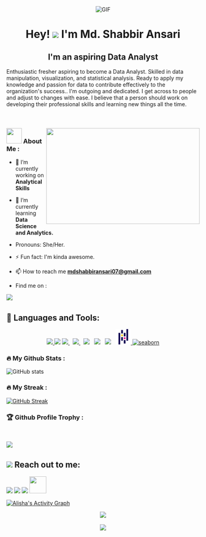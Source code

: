 <!--STARING LOGO-->

<p align="center">
 <img  alt="GIF" src="![image](https://github.com/shabbir2931/shabbir2931/assets/143161219/2dd1be9e-5ac2-4fbf-9d30-977d33f7deca)
" height="320" width="500px" />
 </p>

<!--MIDDLE HAND GIF AND NAME-->

<h1 align="center"> Hey!   <img src="https://media.giphy.com/media/hvRJCLFzcasrR4ia7z/giphy.gif" width="30px"/>
 I'm Md. Shabbir Ansari</h1>

<h2 align="center">I'm an aspiring Data Analyst</h2>


<!--ABOUT SECTION-->


<div>


 Enthusiastic fresher aspiring to become a Data Analyst. Skilled in data manipulation, visualization, and statistical analysis. Ready to apply my knowledge and passion for data to contribute effectively to the organization's success.. I'm outgoing and dedicated. I get across to people and adjust to changes with ease. I believe that a person should work on developing their professional skills and learning new things all the time.
</div>
<br>

<!--ABOUT ME AND HIS SIDE GIF-->


<div>
<img align="right"src="https://media2.giphy.com/media/L1R1tvI9svkIWwpVYr/giphy.gif?cid=790b7611ae0247a7fc36605155a13d7416e5c1ab29b18170&rid=giphy.gif&ct=g" width="400px" height="250px">

### <img src="https://c.tenor.com/p2Fs2DoSLWYAAAAC/hello-cute.gif" width="40px" height="40px"> About Me  :


- 🔭 I’m currently working on **Analytical Skills**
  
- 🌱  I’m currently learning **Data Science and Analytics.**

 -  Pronouns: She/Her.
<!---  💬 Ask me about *Python,Excel,*-->
- ⚡ Fun fact: I'm kinda awesome.
  
- 📫 How to reach me **mdshabbiransari07@gmail.com**

- Find me on : 


</div>

<!--FIND ME SECTION-->

<div>

<p align="left">

<a href ="https://www.linkedin.com/in/shabbir-a-3807a6179/"/><img src="https://img.icons8.com/fluent/48/000000/linkedin.png"/></a>

</p>
</div>


<!--LANGUAGE SECTION-->


## 🧰 Languages and Tools:
<p align="center">  
    <a href="https://www.python.org" target="_blank"> <img src="https://img.icons8.com/color/48/000000/python.png"/> </a> 
    <a href="https://www.tableau.com/" target="_blank"> <img src="https://img.icons8.com/color/48/000000/tableau-software.png"/></a> 
    <a style="padding-right:8px;" href="https://www.mysql.com/" target="_blank"> <img src="https://img.icons8.com/fluent/50/000000/mysql-logo.png"/> </a>
    <a style="padding-right:8px;" href="https://www.microsoft.com/en-in/microsoft-365/excel" target="_blank"><img src="https://img.icons8.com/fluency/48/000000/microsoft-excel-2019.png"/> </a>
    <a style="padding-right:8px;" href="https://www.microsoft.com/en-us/microsoft-365/powerpoint" target="_blank"> <img src="https://img.icons8.com/color/48/000000/microsoft-powerpoint-2019--v1.png"/></a>
    <a style="padding-right:8px;" href="https://www.microsoft.com/en-us/microsoft-365/word" target="_blank"> <img src="https://img.icons8.com/ios-filled/50/000000/ms-word.png"/></a>
    <a style="padding-right:8px;" href="https://www.microsoft.com/en-in/sql-server/sql-server-downloads" target="_blank"> <img src="https://img.icons8.com/color/48/000000/microsoft-sql-server.png"/></a>
    <a href="https://pandas.pydata.org/" target="_blank" rel="noreferrer"> <img src="https://raw.githubusercontent.com/devicons/devicon/2ae2a900d2f041da66e950e4d48052658d850630/icons/pandas/pandas-original.svg" alt="pandas" width="40" height="40"/> </a> 
    <a href="https://seaborn.pydata.org/" target="_blank" rel="noreferrer"> <img src="https://seaborn.pydata.org/_images/logo-mark-lightbg.svg" alt="seaborn" width="40" height="40"/> </a>

</p>
 

 
 <!--STACT SECTION-->
 
 ### :fire: My Github Stats :
 
![GitHub stats](https://github-readme-stats.vercel.app/api?username=shabbir2931&show_icons=true&theme=tokyonight)


<!--STREAK SECTION-->

### :fire: My Streak :
[![GitHub Streak](http://github-readme-streak-stats.herokuapp.com?user=shabbir2931&theme=highcontrast)](https://git.io/streak-stats)



### <g-emoji class="g-emoji" alias="trophy" fallback-src="https://github.githubassets.com/images/icons/emoji/unicode/1f3c6.png">🏆</g-emoji>  Github Profile Trophy :
<br>
  <p align="left" dir="auto">
    <img src="https://github-profile-trophy.vercel.app/?username=shabbir2931&theme=onedark">
</details>


<h2 dir="auto"><img src="https://camo.githubusercontent.com/ec0df7b334d15078e980be8f26f35f1bd6f004eaa4a121db42fed361360c1817/68747470733a2f2f6d656469612e67697068792e636f6d2f6d656469612f4c6e516a7057614f4e386e68723231764e572f67697068792e676966" width="40" data-animated-image="" </a> <strong>Reach out to me:</strong> </h2>

<p align="left">
<a href = "https://www.linkedin.com/in/alishakhan04/" ><img src="https://img.icons8.com/fluent/48/000000/linkedin.png" /></a>
<a href = "https://github.com/codewithalishakhan" ><img src="https://img.icons8.com/windows/48/000000/github.png" /></a>
<a href="mailto:alishakhannahid@gmail.com" ><img src="https://img.icons8.com/color/48/000000/gmail-new.png" /></a>
<a href="https://www.hackerrank.com/alishakhannahid" ><img src="https://upload.wikimedia.org/wikipedia/commons/4/40/HackerRank_Icon-1000px.png" width="44" height="44" /></a>
 

<!--GRAPH SECTION-->

<a href="https://github.com/codewithalishakhan/github-readme-activity-graph"><img alt="Alisha's Activity Graph" src="https://activity-graph.herokuapp.com/graph?username=codewithalishakhan&bg_color=0D1117&color=5BCDEC&line=5BCDEC&point=FFFFFF&hide_border=true" />


<!--ANOTHER GIF-->

<p align= "center">
<img  src = "https://media0.giphy.com/media/KDDpcKigbfFpnejZs6/giphy.gif?cid=ecf05e47oy6f4zjs8g1qoiystc56cu7r9tb8a1fe76e05oty&rid=giphy.gif width = 400px">
</p>



<p align="center">
  <img  src="https://raw.githubusercontent.com/Trilokia/Trilokia/379277808c61ef204768a61bbc5d25bc7798ccf1/bottom_header.svg">
  </p>














